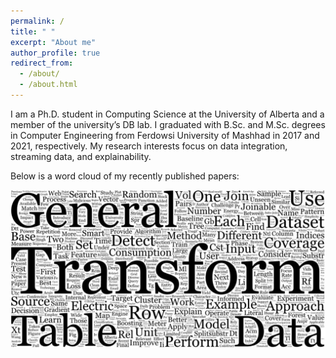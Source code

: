 ```yaml
---
permalink: /
title: " "
excerpt: "About me"
author_profile: true
redirect_from: 
  - /about/
  - /about.html
---
```


I am a Ph.D. student in Computing Science at the University of Alberta and a member of the university’s DB lab. I graduated with B.Sc. and M.Sc. degrees in Computer Engineering from Ferdowsi University of Mashhad in 2017 and 2021, respectively. My research interests focus on data integration, streaming data, and explainability.

Below is a word cloud of my recently published papers:


![Editing a markdown file for a talk](/images/wordcloud-30p.jpg)

